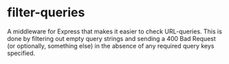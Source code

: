 # filter-queries
A middleware for Express that makes it easier to check URL-queries. This is done by filtering out empty query strings and sending a 400 Bad Request (or optionally, something else) in the absence of any required query keys specified.
